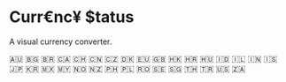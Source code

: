 # Curr€nc¥ $tatus

A visual currency converter.

🇦🇺 🇧🇬 🇧🇷 🇨🇦 🇨🇭 🇨🇳 🇨🇿 🇩🇰 🇪🇺 🇬🇧 🇭🇰 🇭🇷 🇭🇺 🇮🇩 🇮🇱 🇮🇳 🇮🇸 🇯🇵 🇰🇷 🇲🇽 🇲🇾 🇳🇴 🇳🇿 🇵🇭 🇵🇱 🇷🇴 🇸🇪 🇸🇬 🇹🇭 🇹🇷 🇺🇸 🇿🇦
